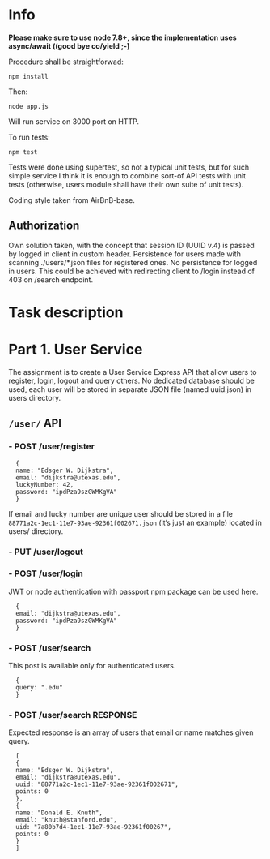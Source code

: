 # Info


**Please make sure to use node 7.8+, since the implementation uses async/await ((good bye co/yield ;-]**

Procedure shall be straightforwad:

```npm install```

Then:

```node app.js```

Will run service on 3000 port on HTTP.


To run tests:

```npm test```

Tests were done using supertest, so not a typical unit tests, but for such simple service I think it is enough to combine sort-of API tests with unit tests (otherwise, users module shall have their own suite of unit tests).

Coding style taken from AirBnB-base.

## Authorization

Own solution taken, with the concept that session ID (UUID v.4) is passed by logged in client in custom header. Persistence for users made with scanning ./users/*.json files for registered ones. No persistence for logged in users. This could be achieved with redirecting client to /login instead of 403 on /search endpoint.

# Task description

# Part 1. User Service

The assignment is to create a User Service Express API that allow users to register, login, logout and query others. No dedicated database should be used, each user will be stored in separate JSON file (named uuid.json) in users directory.

## `/user/` API


### - POST /user/register
```
  {
  name: "Edsger W. Dijkstra",
  email: "dijkstra@utexas.edu",
  luckyNumber: 42,
  password: "ipdPza9szGWMKgVA"
  }
```
If email and lucky number are unique user should be stored in a file `88771a2c-1ec1-11e7-93ae-92361f002671.json` (it’s just an example) located in users/ directory.


### - PUT /user/logout


### - POST /user/login

JWT or node authentication with passport npm package can be used here. 
```
  {
  email: "dijkstra@utexas.edu",
  password: "ipdPza9szGWMKgVA"
  }
```

### - POST /user/search

This post is available only for authenticated users. 
```
  {
  query: ".edu"
  }
```

### - POST /user/search RESPONSE

Expected response is an array of users that email or name matches given query. 
```
  [
  {
  name: "Edsger W. Dijkstra",
  email: "dijkstra@utexas.edu",
  uuid: "88771a2c-1ec1-11e7-93ae-92361f002671",
  points: 0
  },
  {
  name: "Donald E. Knuth",
  email: "knuth@stanford.edu",
  uid: "7a80b7d4-1ec1-11e7-93ae-92361f00267",
  points: 0
  }
  ]
```